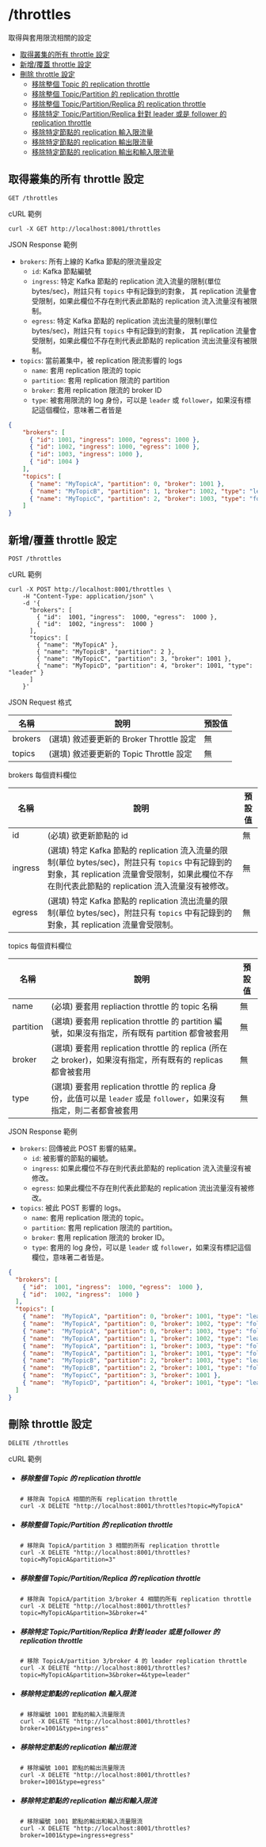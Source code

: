 /throttles
===

取得與套用限流相關的設定

- [取得叢集的所有 throttle 設定](#取得叢集的所有-throttle-設定)
- [新增/覆蓋 throttle 設定](#新增/覆蓋-throttle-設定)
- [刪除 throttle 設定](#刪除-throttle-設定)
  - [移除整個 Topic 的 replication throttle](#移除整個-Topic-的-replication-throttle)
  - [移除整個 Topic/Partition 的 replication throttle](#移除整個-Topic/Partition-的-replication-throttle)
  - [移除整個 Topic/Partition/Replica 的 replication throttle](#移除整個-Topic/Partition/Replica-的-replication-throttle)
  - [移除特定 Topic/Partition/Replica 針對 leader 或是 follower 的 replication throttle](#移除特定-Topic/Partition/Replica-針對-leader-或是-follower-的-replication-throttle)
  - [移除特定節點的 replication 輸入限流量](#移除特定節點的-replication-輸入限流)
  - [移除特定節點的 replication 輸出限流量](#移除特定節點的-replication-輸出限流)
  - [移除特定節點的 replication 輸出和輸入限流量](#移除特定節點的-replication-輸出和輸入限流)


## 取得叢集的所有 throttle 設定

```shell
GET /throttles
```

cURL 範例

```shell
curl -X GET http://localhost:8001/throttles
```

JSON Response 範例

- `brokers`: 所有上線的 Kafka 節點的限流量設定
  - `id`: Kafka 節點編號
  - `ingress`: 特定 Kafka 節點的 replication 流入流量的限制(單位 bytes/sec)，附註只有 `topics` 中有記錄到的對象，
    其 replication 流量會受限制，如果此欄位不存在則代表此節點的 replication 流入流量沒有被限制。
  - `egress`: 特定 Kafka 節點的 replication 流出流量的限制(單位 bytes/sec)，附註只有 `topics` 中有記錄到的對象，
    其 replication 流量會受限制，如果此欄位不存在則代表此節點的 replication 流出流量沒有被限制。
- `topics`: 當前叢集中，被 replication 限流影響的 logs
  - `name`: 套用 replication 限流的 topic
  - `partition`: 套用 replication 限流的 partition
  - `broker`: 套用 replication 限流的 broker ID
  - `type`: 被套用限流的 log 身份，可以是 `leader` 或 `follower`，如果沒有標記這個欄位，意味著二者皆是

```json
{
    "brokers": [
      { "id": 1001, "ingress": 1000, "egress": 1000 },
      { "id": 1002, "ingress": 1000, "egress": 1000 },
      { "id": 1003, "ingress": 1000 },
      { "id": 1004 }
    ],
    "topics": [
      { "name": "MyTopicA", "partition": 0, "broker": 1001 },
      { "name": "MyTopicB", "partition": 1, "broker": 1002, "type": "leader" },
      { "name": "MyTopicC", "partition": 2, "broker": 1003, "type": "follower" }
    ]
}
```

## 新增/覆蓋 throttle 設定

```shell
POST /throttles
```

cURL 範例

```shell
curl -X POST http://localhost:8001/throttles \
    -H "Content-Type: application/json" \
    -d '{
      "brokers": [
        { "id":  1001, "ingress":  1000, "egress":  1000 },
        { "id":  1002, "ingress":  1000 }
      ],
      "topics": [
        { "name": "MyTopicA" },
        { "name": "MyTopicB", "partition": 2 },
        { "name": "MyTopicC", "partition": 3, "broker": 1001 },
        { "name": "MyTopicD", "partition": 4, "broker": 1001, "type": "leader" }
      ]
    }'
```

JSON Request 格式

| 名稱    | 說明                                     | 預設值 |
| ------- | ---------------------------------------- | ------ |
| brokers | (選填) 敘述要更新的 Broker Throttle 設定 | 無     |
| topics  | (選填) 敘述要更新的 Topic Throttle 設定  | 無     |

brokers 每個資料欄位

| 名稱      | 說明                                                                                                                                    | 預設值 |
|---------|---------------------------------------------------------------------------------------------------------------------------------------| ------ |
| id      | (必填) 欲更新節點的 id                                                                                                                        | 無     |
| ingress | (選填) 特定 Kafka 節點的 replication 流入流量的限制(單位 bytes/sec)，附註只有 `topics` 中有記錄到的對象，其 replication 流量會受限制，如果此欄位不存在則代表此節點的 replication 流入流量沒有被修改。 | 無     |
| egress  | (選填) 特定 Kafka 節點的 replication 流出流量的限制(單位 bytes/sec)，附註只有 `topics` 中有記錄到的對象，其 replication 流量會受限制。                                      | 無     |

topics 每個資料欄位

| 名稱      | 說明                                                         | 預設值 |
| --------- | ------------------------------------------------------------ | ------ |
| name      | (必填) 要套用 repliaction throttle 的 topic 名稱             | 無     |
| partition | (選填) 要套用 replication throttle 的 partition 編號，如果沒有指定，所有既有 partition 都會被套用 | 無     |
| broker    | (選填) 要套用 replication throttle 的 replica (所在之 broker)，如果沒有指定，所有既有的 replicas 都會被套用 | 無     |
| type      | (選填) 要套用 replication throttle 的 replica 身份，此值可以是 `leader` 或是 `follower`，如果沒有指定，則二者都會被套用 | 無     |

JSON Response 範例

- `brokers`: 回傳被此 POST 影響的結果。
  - `id`: 被影響的節點的編號。
  - `ingress`: 如果此欄位不存在則代表此節點的 replication 流入流量沒有被修改。
  - `egress`: 如果此欄位不存在則代表此節點的 replication 流出流量沒有被修改。
- `topics`: 被此 POST 影響的 logs。
  - `name`: 套用 replication 限流的 topic。
  - `partition`: 套用 replication 限流的 partition。
  - `broker`: 套用 replication 限流的 broker ID。
  - `type`: 套用的 log 身份，可以是 `leader` 或 `follower`，如果沒有標記這個欄位，意味著二者皆是。

```json
{
  "brokers": [
    { "id":  1001, "ingress":  1000, "egress":  1000 },
    { "id":  1002, "ingress":  1000 }
  ],
  "topics": [
    { "name":  "MyTopicA", "partition": 0, "broker": 1001, "type": "leader" },
    { "name":  "MyTopicA", "partition": 0, "broker": 1002, "type": "follower" },
    { "name":  "MyTopicA", "partition": 0, "broker": 1003, "type": "follower" },
    { "name":  "MyTopicA", "partition": 1, "broker": 1002, "type": "leader" },
    { "name":  "MyTopicA", "partition": 1, "broker": 1003, "type": "follower" },
    { "name":  "MyTopicA", "partition": 1, "broker": 1001, "type": "follower" },
    { "name":  "MyTopicB", "partition": 2, "broker": 1003, "type": "leader" },
    { "name":  "MyTopicB", "partition": 2, "broker": 1001, "type": "follower" },
    { "name":  "MyTopicC", "partition": 3, "broker": 1001 },
    { "name":  "MyTopicD", "partition": 4, "broker": 1001, "type": "leader" }
  ]
}
```

## 刪除 throttle 設定

```
DELETE /throttles
```

cURL 範例

* ##### 移除整個 Topic 的 replication throttle

  ```shell
  # 移除與 TopicA 相關的所有 replication throttle
  curl -X DELETE "http://localhost:8001/throttles?topic=MyTopicA"
  ```

* ##### 移除整個 Topic/Partition 的 replication throttle

  ```shell
  # 移除與 TopicA/partition 3 相關的所有 replication throttle
  curl -X DELETE "http://localhost:8001/throttles?topic=MyTopicA&partition=3"
  ```

* ##### 移除整個 Topic/Partition/Replica 的 replication throttle

  ```shell
  # 移除與 TopicA/partition 3/broker 4 相關的所有 replication throttle
  curl -X DELETE "http://localhost:8001/throttles?topic=MyTopicA&partition=3&broker=4"
  ```

* ##### 移除特定 Topic/Partition/Replica 針對 leader 或是 follower 的 replication throttle

  ```shell
  # 移除 TopicA/partition 3/broker 4 的 leader replication throttle
  curl -X DELETE "http://localhost:8001/throttles?topic=MyTopicA&partition=3&broker=4&type=leader"
  ```

* ##### 移除特定節點的 replication 輸入限流

  ```shell
  # 移除編號 1001 節點的輸入流量限流
  curl -X DELETE "http://localhost:8001/throttles?broker=1001&type=ingress"
  ```

* ##### 移除特定節點的 replication 輸出限流

  ```shell
  # 移除編號 1001 節點的輸出流量限流
  curl -X DELETE "http://localhost:8001/throttles?broker=1001&type=egress"
  ```

* ##### 移除特定節點的 replication 輸出和輸入限流

  ```shell
  # 移除編號 1001 節點的輸出和輸入流量限流
  curl -X DELETE "http://localhost:8001/throttles?broker=1001&type=ingress+egress"
  ```

  